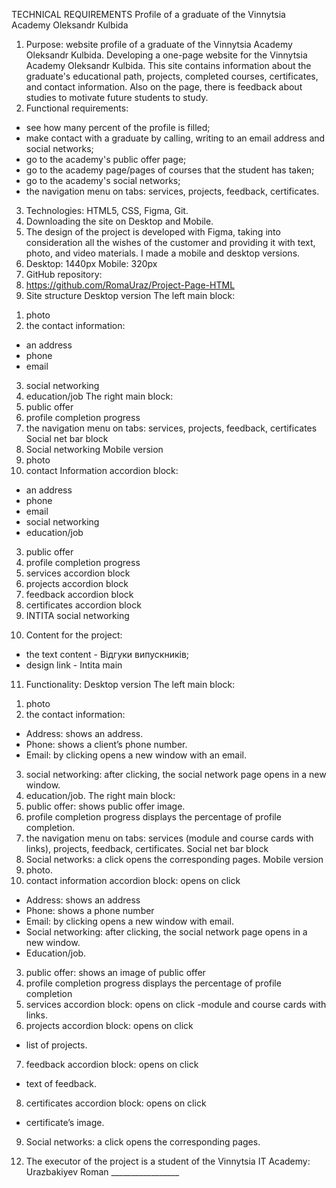 
TECHNICAL REQUIREMENTS
Profile of a graduate of the Vinnytsia Academy
Oleksandr Kulbida

1.	Purpose: website profile of a graduate of the Vinnytsia Academy Oleksandr Kulbida. Developing a one-page website for the Vinnytsia Academy Oleksandr Kulbida. This site contains information about the graduate's educational path, projects, completed courses, certificates, and contact information. Also on the page, there is feedback about studies to motivate future students to study.
2.	Functional requirements:
-	see how many percent of the profile is filled;
-	make contact with a graduate by calling, writing to an email address and social networks;
-	go to the academy's public offer page;
-	go to the academy page/pages of courses that the student has taken;
-	go to the academy's social networks;
-	the navigation menu on tabs: services, projects, feedback, certificates.
3.	Technologies: HTML5, CSS, Figma, Git.
4.	Downloading the site on Desktop and Mobile.
5.	The design of the project is developed with Figma, taking into consideration all the wishes of the customer and providing it with text, photo, and video materials. I made a mobile and desktop versions. 
6.	Desktop: 1440px
Mobile: 320px
7.	GitHub repository: 
8.	https://github.com/RomaUraz/Project-Page-HTML
9.	Site structure
Desktop version
The left main block: 
1) photo
2) the contact information:
-	an address 
-	phone
-	email
3) social networking
4) education/job
The right main block: 
1) public offer
2) profile completion progress
3) the navigation menu on tabs: services, projects, feedback, certificates
Social net bar block
1) Social networking
Mobile version
1) photo
2) contact Information accordion block:
-	an address
-	phone
-	email
-	social networking
-	education/job
3) public offer
4) profile completion progress
5) services accordion block
6) projects accordion block
7) feedback accordion block
8) certificates accordion block
9) INTITA social networking
10.	Content for the project:
-	the text content - Відгуки випускників;
-	design link - Intita main
11.	Functionality:
Desktop version
The left main block: 
1) photo
2) the contact information:
-	Address: shows an address.
-	Phone: shows a client’s phone number.
-	Email: by clicking opens a new window with an email.
3) social networking: after clicking, the social network page opens in a new window.
4) education/job.
The right main block: 
1) public offer: shows public offer image.
2) profile completion progress displays the percentage of profile completion.
3) the navigation menu on tabs: services (module and course cards with links), projects, feedback, certificates.
Social net bar block
1) Social networks: a click opens the corresponding pages.
Mobile version
1) photo.
2) contact information accordion block: opens on click
-	Address: shows an address
-	Phone: shows a phone number
-	Email: by clicking opens a new window with email.
-	Social networking: after clicking, the social network page opens in a new window.
-	Education/job.
3) public offer: shows an image of public offer
4) profile completion progress displays the percentage of profile completion
5) services accordion block: opens on click
-module and course cards with links.
6) projects accordion block: opens on click
- list of projects.
7) feedback accordion block: opens on click
- text of feedback.
8) certificates accordion block: opens on click
- certificate’s image.
9) Social networks: a click opens the corresponding pages.


12.	The executor of the project is a student of the Vinnytsia IT Academy:
Urazbakiyev Roman _________________


